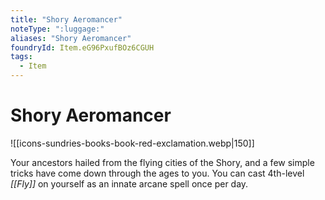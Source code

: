 ```yaml
---
title: "Shory Aeromancer"
noteType: ":luggage:"
aliases: "Shory Aeromancer"
foundryId: Item.eG96PxufBOz6CGUH
tags:
  - Item
---
```


# Shory Aeromancer
![[icons-sundries-books-book-red-exclamation.webp|150]]

Your ancestors hailed from the flying cities of the Shory, and a few simple tricks have come down through the ages to you. You can cast 4th-level _[[Fly]]_ on yourself as an innate arcane spell once per day.
